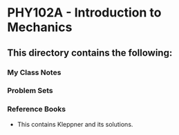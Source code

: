 # PHY102A - Introduction to Mechanics

## This directory contains the following:

### My Class Notes

### Problem Sets

### Reference Books
- This contains Kleppner and its solutions. 
